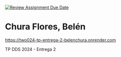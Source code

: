 [![Review Assignment Due Date](https://classroom.github.com/assets/deadline-readme-button-24ddc0f5d75046c5622901739e7c5dd533143b0c8e959d652212380cedb1ea36.svg)](https://classroom.github.com/a/DLC4WqXm)

# Chura Flores, Belén

https://two024-tp-entrega-2-belenchura.onrender.com

TP DDS 2024 - Entrega 2

